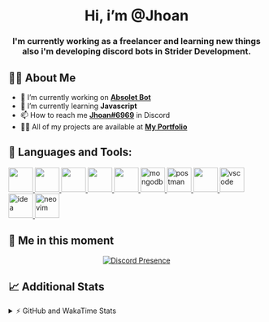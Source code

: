 <h1 align="center">Hi, i’m @Jhoan</h1>
<h3 align="center">I'm currently working as a freelancer and learning new things also i'm developing discord bots in Strider Development.</h3>

## 🙋‍♂️ About Me

- 🔭 I’m currently working on **[Absolet Bot](https://strider.cloud)**
- 🌱 I’m currently learning **Javascript**
- 📫 How to reach me **[Jhoan#6969](https://jhoan.monster/)** in Discord
- 👨‍💻 All of my projects are available at **[My Portfolio](https://jhoan.monster)**

## 🚀 Languages and Tools:
<p align="left"> 
    <a href="https://developer.mozilla.org/en-US/docs/Web/JavaScript" target="_blank"> <img src="https://img.icons8.com/color/48/000000/javascript.png" width="48" height="48"/> </a> 
    <a href="https://www.w3.org/html/" target="_blank"> <img src="https://img.icons8.com/color/48/000000/html-5.png" width="48" height="48"/> </a> 
    <a href="https://www.w3schools.com/css/" target="_blank"> <img src="https://img.icons8.com/color/48/000000/css3.png" width="48" height="48"/> </a> 
    <a href="https://getbootstrap.com" target="_blank"> <img src="https://img.icons8.com/color/48/000000/bootstrap.png" width="48" height="48"/> </a> 
    <a href="https://nodejs.org" target="_blank"> <img src="https://i.imgur.com/XX8lvL7.png" width="48" height="48"/> </a> 
    <a href="https://www.mongodb.com/" target="_blank"> <img src="https://i.imgur.com/nRtS3AN.png" alt="mongodb" width="48" height="48"/> </a> 
    <a href="https://postman.com" target="_blank"> <img src="https://www.vectorlogo.zone/logos/getpostman/getpostman-icon.svg" alt="postman" width="48" height="48"/> </a>   
    <a href="https://git-scm.com/" target="_blank"> <img src="https://img.icons8.com/color/48/000000/git.png" width="48" height="48"/> </a> 
    <a href="https://code.visualstudio.com" target="_blank" > <img src="https://upload.wikimedia.org/wikipedia/commons/thumb/9/9a/Visual_Studio_Code_1.35_icon.svg/2048px-Visual_Studio_Code_1.35_icon.svg.png" alt="vscode" width="48" height="48"> </a>
    <a href="https://www.jetbrains.com/es-es/idea/" target="_blank" > <img src="https://resources.jetbrains.com/storage/products/intellij-idea/img/meta/intellij-idea_logo_300x300.png" alt="idea" width="48" height="48"> </a>
    <a href="https://neovim.io" target="_blank"> <img src="https://icons.iconarchive.com/icons/papirus-team/papirus-apps/512/nvim-icon.png" alt="neovim" width="48" height="48"/> </a>
</p>
  
## 👤 Me in this moment
<p align="center">
    <a href="https://discord.com/users/852617426591154177" target="_blank" rel="nofollow">
        <img src="https://lanyard-profile-readme.vercel.app/api/852617426591154177?idleMessage=Probably%20coding%20Absolet..." alt="Discord Presence" align="center">
    </a>
</p>

## 📈 Additional Stats
<details>
    <summary>⚡ GitHub and WakaTime Stats</summary>
    <br/>

<!--START_SECTION:waka-->
![Code Time](http://img.shields.io/badge/Code%20Time-307%20hrs%2017%20mins-blue)

**🐱 My GitHub Data** 

> 🏆 699 Contributions in the Year 2022
 > 
> 📦 54.0 kB Used in GitHub's Storage 
 > 
> 💼 Opted to Hire
 > 
> 📜 4 Public Repositories 
 > 
> 🔑 25 Private Repositories  
 > 
**I'm an Early 🐤** 

```text
🌞 Morning    57 commits     ██░░░░░░░░░░░░░░░░░░░░░░░   8.88% 
🌆 Daytime    286 commits    ███████████░░░░░░░░░░░░░░   44.55% 
🌃 Evening    264 commits    ██████████░░░░░░░░░░░░░░░   41.12% 
🌙 Night      35 commits     █░░░░░░░░░░░░░░░░░░░░░░░░   5.45%

```
📅 **I'm Most Productive on Saturday** 

```text
Monday       93 commits     ███░░░░░░░░░░░░░░░░░░░░░░   14.49% 
Tuesday      93 commits     ███░░░░░░░░░░░░░░░░░░░░░░   14.49% 
Wednesday    117 commits    ████░░░░░░░░░░░░░░░░░░░░░   18.22% 
Thursday     67 commits     ██░░░░░░░░░░░░░░░░░░░░░░░   10.44% 
Friday       70 commits     ██░░░░░░░░░░░░░░░░░░░░░░░   10.9% 
Saturday     118 commits    ████░░░░░░░░░░░░░░░░░░░░░   18.38% 
Sunday       84 commits     ███░░░░░░░░░░░░░░░░░░░░░░   13.08%

```


📊 **This Week I Spent My Time On** 

```text
⌚︎ Time Zone: America/Bogota

💬 Programming Languages: 
JavaScript               23 hrs 24 mins      ██████████████████████░░░   90.05% 
JSON                     50 mins             ░░░░░░░░░░░░░░░░░░░░░░░░░   3.27% 
YAML                     50 mins             ░░░░░░░░░░░░░░░░░░░░░░░░░   3.25% 
Python                   25 mins             ░░░░░░░░░░░░░░░░░░░░░░░░░   1.61% 
EJS                      9 mins              ░░░░░░░░░░░░░░░░░░░░░░░░░   0.63%

🔥 Editors: 
VS Code                  25 hrs 58 mins      █████████████████████████   99.95% 
Neovim                   0 secs              ░░░░░░░░░░░░░░░░░░░░░░░░░   0.05%

🐱‍💻 Projects: 
fancy                    11 hrs 50 mins      ███████████░░░░░░░░░░░░░░   45.55% 
Absolet-Bot              11 hrs 23 mins      ███████████░░░░░░░░░░░░░░   43.83% 
Strider-System           1 hr 23 mins        █░░░░░░░░░░░░░░░░░░░░░░░░   5.35% 
ponzi-system             25 mins             ░░░░░░░░░░░░░░░░░░░░░░░░░   1.63% 
linz-egg                 22 mins             ░░░░░░░░░░░░░░░░░░░░░░░░░   1.45%

💻 Operating System: 
Linux                    25 hrs 59 mins      █████████████████████████   100.0%

```

**I Mostly Code in JavaScript** 

```text
JavaScript               15 repos            █████████████████░░░░░░░░   68.18% 
Java                     2 repos             ██░░░░░░░░░░░░░░░░░░░░░░░   9.09% 
SCSS                     2 repos             ██░░░░░░░░░░░░░░░░░░░░░░░   9.09% 
TypeScript               1 repo              █░░░░░░░░░░░░░░░░░░░░░░░░   4.55% 
Shell                    1 repo              █░░░░░░░░░░░░░░░░░░░░░░░░   4.55%

```



 Last Updated on 16/07/2022 13:41:54 UTC
<!--END_SECTION:waka-->
</details>
